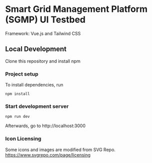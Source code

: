 # Smart Grid Management Platform (SGMP) UI Testbed
Framework: Vue.js and Tailwind CSS

## Local Development
Clone this repository and install npm

### Project setup
To install dependencies, run
```
npm install
```

### Start development server
```
npm run dev
```

Afterwards, go to http://localhost:3000

### Icon Licensing
Some icons and images are modified from SVG Repo.
https://www.svgrepo.com/page/licensing